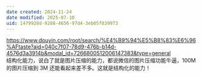 ```yaml
---
date created: 2024-11-24
date modified: 2025-07-10
uid: 1479928d-9288-4656-97d4-3eb05f039973
---
```


https://www.douyin.com/root/search/%E4%B9%94%E5%B8%83%E6%96%AFtaste?aid=040c7f07-78d9-476b-b14d-4576d3a3914b&modal_id=7266800512006147383&type=general  
结构化能力，说白了就是图片压缩的能力，都说微信的图片压缩功能牛逼，100M 的图片压缩到 3M 还能看起来差不多。这就是结构化的能力！
